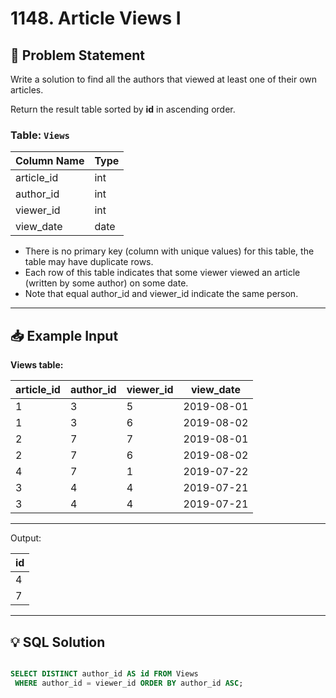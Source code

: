 # 1148. Article Views I

## 📝 Problem Statement
Write a solution to find all the authors that viewed at least one of their own articles.

Return the result table sorted by **id** in ascending order.

### Table: `Views`

| Column Name   | Type    |
|---------------|---------|
| article_id    | int     |
| author_id     | int     |
| viewer_id     | int     |
| view_date     | date    |

- There is no primary key (column with unique values) for this table, the table may have duplicate rows.
- Each row of this table indicates that some viewer viewed an article (written by some author) on some date. 
- Note that equal author_id and viewer_id indicate the same person.
 

---

## 📥 Example Input

**Views table:**

| article_id | author_id | viewer_id | view_date  |
|------------|-----------|-----------|------------|
| 1          | 3         | 5         | 2019-08-01 |
| 1          | 3         | 6         | 2019-08-02 |
| 2          | 7         | 7         | 2019-08-01 |
| 2          | 7         | 6         | 2019-08-02 |
| 4          | 7         | 1         | 2019-07-22 |
| 3          | 4         | 4         | 2019-07-21 |
| 3          | 4         | 4         | 2019-07-21 |

---

Output: 

| id   |
|------|
| 4    |
| 7    |

---

## 💡 SQL Solution

```sql

SELECT DISTINCT author_id AS id FROM Views 
 WHERE author_id = viewer_id ORDER BY author_id ASC;
